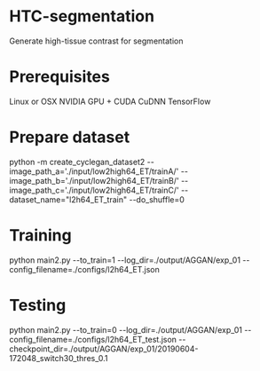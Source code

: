 # HTC-segmentation
Generate high-tissue contrast for segmentation

# Prerequisites

Linux or OSX
NVIDIA GPU + CUDA CuDNN 
TensorFlow

# Prepare dataset

python -m create_cyclegan_dataset2 --image_path_a='./input/low2high64_ET/trainA/' --image_path_b='./input/low2high64_ET/trainB/'  --image_path_c='./input/low2high64_ET/trainC/' --dataset_name="l2h64_ET_train" --do_shuffle=0

# Training

python main2.py  --to_train=1 --log_dir=./output/AGGAN/exp_01 --config_filename=./configs/l2h64_ET.json

# Testing

python main2.py --to_train=0 --log_dir=./output/AGGAN/exp_01 --config_filename=./configs/l2h64_ET_test.json --checkpoint_dir=./output/AGGAN/exp_01/20190604-172048_switch30_thres_0.1
